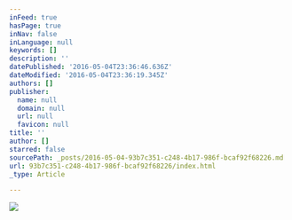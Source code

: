 ```yaml
---
inFeed: true
hasPage: true
inNav: false
inLanguage: null
keywords: []
description: ''
datePublished: '2016-05-04T23:36:46.636Z'
dateModified: '2016-05-04T23:36:19.345Z'
authors: []
publisher:
  name: null
  domain: null
  url: null
  favicon: null
title: ''
author: []
starred: false
sourcePath: _posts/2016-05-04-93b7c351-c248-4b17-986f-bcaf92f68226.md
url: 93b7c351-c248-4b17-986f-bcaf92f68226/index.html
_type: Article

---
```

![](https://the-grid-user-content.s3-us-west-2.amazonaws.com/38a708ee-cf76-415f-86e3-c1dea4593bf9.gif)
